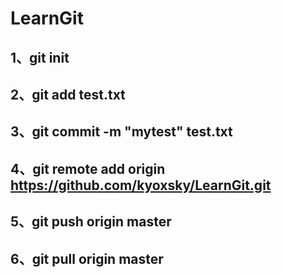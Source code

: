 # LearnGit
## 1、git init 
## 2、git add test.txt
## 3、git commit -m "mytest" test.txt
## 4、git remote add origin https://github.com/kyoxsky/LearnGit.git
## 5、git push origin master
## 6、git pull origin master
